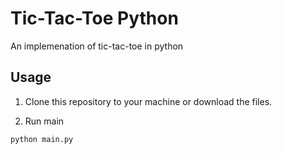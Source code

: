 # Tic-Tac-Toe Python

An implemenation of tic-tac-toe in python

## Usage

1. Clone this repository to your machine or download the files.

2. Run main
``` 
python main.py
```